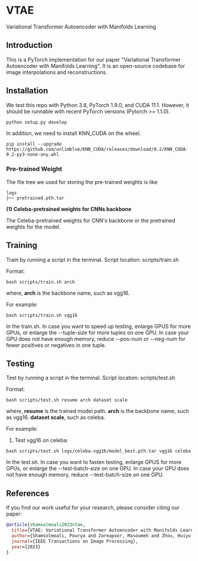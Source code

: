# VTAE
Variational Transformer Autoencoder with Manifolds Learning

## Introduction
This is a PyTorch implementation for our paper "Variational Transformer Autoencoder with Manifolds Learning". It is an open-source codebase for image interpolations and reconstructions.

## Installation
We test this repo with Python 3.8, PyTorch 1.9.0, and CUDA 11.1. However, it should be runnable with recent PyTorch versions (Pytorch >= 1.1.0).
```shell
python setup.py develop
```
In addition, we need to install KNN_CUDA on the wheel.
```shell
pip install --upgrade https://github.com/unlimblue/KNN_CUDA/releases/download/0.2/KNN_CUDA-0.2-py3-none-any.whl
```

### Pre-trained Weight

The file tree we used for storing the pre-trained weights is like
```shell
logs
├── pretrained.pth.tar
```

**(1) Celeba-pretrained weights for CNNs backbone**

The Celeba-pretrained weights for CNN's backbone or the pretrained weights for the model.

## Training
Train by running a script in the terminal. Script location: scripts/train.sh

Format:
```shell
bash scripts/train.sh arch
```
where, **arch** is the backbone name, such as vgg16.

For example:
```shell
bash scripts/train.sh vgg16
```

In the train.sh.
In case you want to speed up testing, enlarge GPUS for more GPUs, or enlarge the --tuple-size for more tuples on one GPU.
In case your GPU does not have enough memory, reduce --pos-num or --neg-num for fewer positives or negatives in one tuple.

## Testing
Test by running a script in the terminal. Script location: scripts/test.sh

Format:
```shell
bash scripts/test.sh resume arch dataset scale
```
where, **resume** is the trained model path.
       **arch** is the backbone name, such as vgg16.
       **dataset scale**, such as celeba.

For example:
1. Test vgg16 on celeba:
```shell
bash scripts/test.sh logs/celeba-vgg16/model_best.pth.tar vgg16 celeba
```
In the test.sh.
In case you want to fasten testing, enlarge GPUS for more GPUs, or enlarge the --test-batch-size on one GPU.
In case your GPU does not have enough memory, reduce --test-batch-size on one GPU.


## References
If you find our work useful for your research, please consider citing our paper:
```bibtex
@article{shamsolmoali2023vtae,
  title={VTAE: Variational Transformer Autoencoder with Manifolds Learning},
  author={Shamsolmoali, Pourya and Zareapoor, Masoumeh and Zhou, Huiyu and Tao, Dacheng and Li, Xuelong},
  journal={IEEE Transactions on Image Processing},
  year={2023}
}
```
